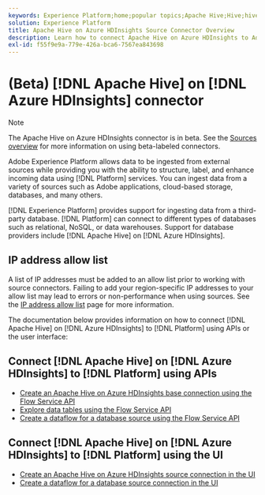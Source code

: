 ```yaml
---
keywords: Experience Platform;home;popular topics;Apache Hive;Hive;hive;Azure HDInsights;azure hdinsights;
solution: Experience Platform
title: Apache Hive on Azure HDInsights Source Connector Overview
description: Learn how to connect Apache Hive on Azure HDInsights to Adobe Experience Platform using APIs or the user interface.
exl-id: f55f9e9a-779e-426a-bca6-7567ea843698
---
```

# (Beta) [!DNL Apache Hive] on [!DNL Azure HDInsights] connector

>[!NOTE]
>
>The Apache Hive on Azure HDInsights connector is in beta. See the [Sources overview](../../home.md#terms-and-conditions) for more information on using beta-labeled connectors.

Adobe Experience Platform allows data to be ingested from external sources while providing you with the ability to structure, label, and enhance incoming data using [!DNL Platform] services. You can ingest data from a variety of sources such as Adobe applications, cloud-based storage, databases, and many others.

[!DNL Experience Platform] provides support for ingesting data from a third-party database. [!DNL Platform] can connect to different types of databases such as relational, NoSQL, or data warehouses. Support for database providers include [!DNL Apache Hive] on [!DNL Azure HDInsights].

## IP address allow list

A list of IP addresses must be added to an allow list prior to working with source connectors. Failing to add your region-specific IP addresses to your allow list may lead to errors or non-performance when using sources. See the [IP address allow list](../../ip-address-allow-list.md) page for more information.

The documentation below provides information on how to connect [!DNL Apache Hive] on [!DNL Azure HDInsights] to [!DNL Platform] using APIs or the user interface:

## Connect [!DNL Apache Hive] on [!DNL Azure HDInsights] to [!DNL Platform] using APIs

- [Create an Apache Hive on Azure HDInsights base connection using the Flow Service API](../../tutorials/api/create/databases/hive.md)
- [Explore data tables using the Flow Service API](../../tutorials/api/explore/tabular.md)
- [Create a dataflow for a database source using the Flow Service API](../../tutorials/api/collect/database-nosql.md)

## Connect [!DNL Apache Hive] on [!DNL Azure HDInsights] to [!DNL Platform] using the UI

- [Create an Apache Hive on Azure HDInsights source connection in the UI](../../tutorials/ui/create/databases/hive.md)
- [Create a dataflow for a database source connection in the UI](../../tutorials/ui/dataflow/databases.md)
